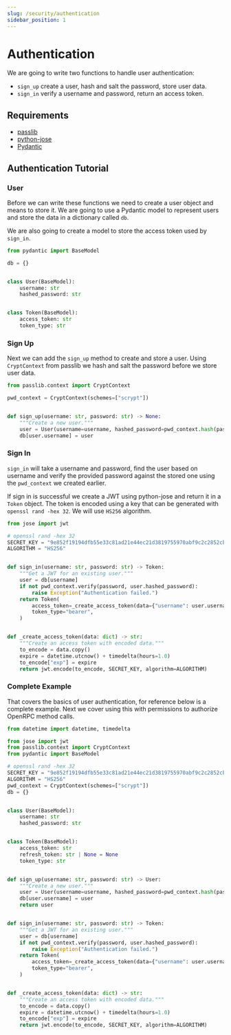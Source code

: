 ```yaml
---
slug: /security/authentication
sidebar_position: 1
---
```


# Authentication

We are going to write two functions to handle user authentication:

- `sign_up` create a user, hash and salt the password, store user data.
- `sign_in` verify a username and password, return an access token.

## Requirements

- [passlib](https://pypi.org/project/passlib/)
- [python-jose](https://pypi.org/project/python-jose/)
- [Pydantic](https://pypi.org/project/pydantic/)

## Authentication Tutorial

### User

Before we can write these functions we need to create a user object and means to store
it. We are going to use a Pydantic model to represent users and store the data in a
dictionary called `db`.

We are also going to create a model to store the access token used by `sign_in`.

```python
from pydantic import BaseModel

db = {}


class User(BaseModel):
    username: str
    hashed_password: str


class Token(BaseModel):
    access_token: str
    token_type: str
```

### Sign Up

Next we can add the `sign_up` method to create and store a user. Using `CryptContext`
from passlib we hash and salt the password before we store user data.

```python
from passlib.context import CryptContext

pwd_context = CryptContext(schemes=["scrypt"])


def sign_up(username: str, password: str) -> None:
    """Create a new user."""
    user = User(username=username, hashed_password=pwd_context.hash(password))
    db[user.username] = user
```

### Sign In

`sign_in` will take a username and password, find the user based on username and verify
the provided password against the stored one using the `pwd_context` we created earlier.

If sign in is successful we create a JWT using python-jose and return it in a `Token`
object. The token is encoded using a key that can be generated with
`openssl rand -hex 32`. We will use `HS256` algorithm.

```python
from jose import jwt

# openssl rand -hex 32
SECRET_KEY = "9e852f19194dfb55e33c81ad21e44ec21d3819755970abf9c2c2852cb6bca19e"
ALGORITHM = "HS256"


def sign_in(username: str, password: str) -> Token:
    """Get a JWT for an existing user."""
    user = db[username]
    if not pwd_context.verify(password, user.hashed_password):
        raise Exception("Authentication failed.")
    return Token(
        access_token=_create_access_token(data={"username": user.username}),
        token_type="bearer",
    )


def _create_access_token(data: dict) -> str:
    """Create an access token with encoded data."""
    to_encode = data.copy()
    expire = datetime.utcnow() + timedelta(hours=1.0)
    to_encode["exp"] = expire
    return jwt.encode(to_encode, SECRET_KEY, algorithm=ALGORITHM)
```

### Complete Example

That covers the basics of user authentication, for reference below is a complete
example. Next we cover using this with permissions to authorize OpenRPC method calls.

```python
from datetime import datetime, timedelta

from jose import jwt
from passlib.context import CryptContext
from pydantic import BaseModel

# openssl rand -hex 32
SECRET_KEY = "9e852f19194dfb55e33c81ad21e44ec21d3819755970abf9c2c2852cb6bca19e"
ALGORITHM = "HS256"
pwd_context = CryptContext(schemes=["scrypt"])
db = {}


class User(BaseModel):
    username: str
    hashed_password: str


class Token(BaseModel):
    access_token: str
    refresh_token: str | None = None
    token_type: str


def sign_up(username: str, password: str) -> User:
    """Create a new user."""
    user = User(username=username, hashed_password=pwd_context.hash(password))
    db[user.username] = user
    return user


def sign_in(username: str, password: str) -> Token:
    """Get a JWT for an existing user."""
    user = db[username]
    if not pwd_context.verify(password, user.hashed_password):
        raise Exception("Authentication failed.")
    return Token(
        access_token=_create_access_token(data={"username": user.username}),
        token_type="bearer",
    )


def _create_access_token(data: dict) -> str:
    """Create an access token with encoded data."""
    to_encode = data.copy()
    expire = datetime.utcnow() + timedelta(hours=1.0)
    to_encode["exp"] = expire
    return jwt.encode(to_encode, SECRET_KEY, algorithm=ALGORITHM)
```
